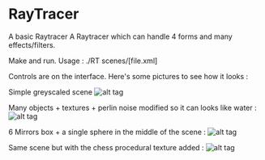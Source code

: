 # RayTracer
A basic Raytracer
A Raytracer which can handle 4 forms and many effects/filters.

Make and run.
Usage : ./RT scenes/[file.xml]

Controls are on the interface. Here's some pictures to see how it looks :


Simple greyscaled scene
![alt tag](https://user-images.githubusercontent.com/27364701/40058249-eaa8f160-5850-11e8-925f-a7fe751c86b5.png)

Many objects + textures + perlin noise modified so it can looks like water :
![alt tag](https://user-images.githubusercontent.com/27364701/40058288-0495be1e-5851-11e8-9a3d-f2abe5c24976.png)

6 Mirrors box + a single sphere in the middle of the scene :
![alt tag](https://user-images.githubusercontent.com/27364701/40058290-0657a8c0-5851-11e8-925b-2f659922313f.png)

Same scene but with the chess procedural texture added :
![alt tag](https://user-images.githubusercontent.com/27364701/40058292-07b771b4-5851-11e8-8138-00aee177dbb0.png)
